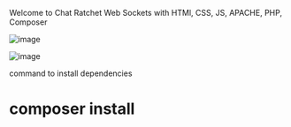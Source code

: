 Welcome to Chat Ratchet Web Sockets with HTMl, CSS, JS, APACHE, PHP, Composer

![image](https://github.com/fernandolhoyosh/chat-ratchet-websockets/assets/108826210/0415de58-a323-47f3-b490-4104f5323a38)

![image](https://github.com/fernandolhoyosh/chat-ratchet-websockets/assets/108826210/e900c93e-d976-4c9b-8b87-6b967b44e126)


command to install dependencies

# composer install
